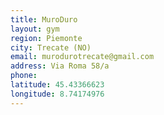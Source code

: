 ```yaml
---
title: MuroDuro
layout: gym
region: Piemonte
city: Trecate (NO)
email: murodurotrecate@gmail.com
address: Via Roma 58/a
phone: 
latitude: 45.43366623
longitude: 8.74174976
---
```


